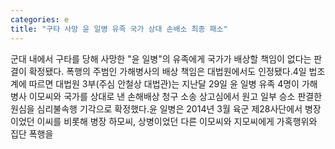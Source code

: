```yaml
---
categories: e
title: "구타 사망 윤 일병 유족 국가 상대 손배소 최종 패소"
---
```

군대 내에서 구타를 당해 사망한 "윤 일병"의 유족에게 국가가 배상할 책임이 없다는 판결이 확정됐다. 폭행의 주범인 가해병사의 배상 책임은 대법원에서도 인정됐다.4일 법조계에 따르면 대법원 3부(주심 안철상 대법관)는 지난달 29일 윤 일병 유족 4명이 가해병사 이모씨와 국가를 상대로 낸 손해배상 청구 소송 상고심에서 원고 일부 승소 판결한 원심을 심리불속행 기각으로 확정했다.윤 일병은 2014년 3월 육군 제28사단에서 병장이었던 이씨를 비롯해 병장 하모씨, 상병이었던 다른 이모씨와 지모씨에게 가혹행위와 집단 폭행을